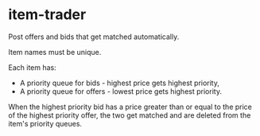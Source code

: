 # item-trader
Post offers and bids that get matched automatically.

Item names must be unique.

Each item has:
  - A priority queue for bids - highest price gets highest priority,
  - A priority queue for offers - lowest price gets highest priority.

When the highest priority bid has a price greater than or equal to
the price of the highest priority offer, the two get matched and are
deleted from the item's priority queues.
